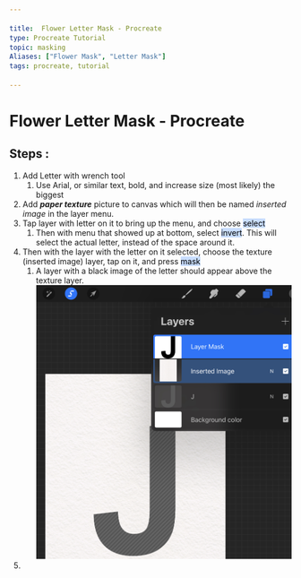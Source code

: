 ```yaml
---

title:  Flower Letter Mask - Procreate
type: Procreate Tutorial
topic: masking
Aliases: ["Flower Mask", "Letter Mask"]
tags: procreate, tutorial

---
```



# Flower Letter Mask - Procreate


## Steps :

1.  Add Letter with wrench tool
	1. Use Arial, or similar text, bold, and increase size (most likely) the biggest
2. Add ***paper texture*** picture to canvas which will then be named *inserted image* in the layer menu.
3. Tap layer with letter on it to bring up the menu, and choose <mark style="background: #ADCCFFA6;">select</mark> 
	1. Then with menu that showed up at bottom, select <mark style="background: #ADCCFFA6;">invert</mark>. This will select the actual letter, instead of the space around it. 
4. Then with the layer with the letter on it selected, choose the texture (inserted image) layer, tap on it, and press <mark style="background: #ADCCFFA6;">mask</mark> 
	1. A layer with a black image of the letter should appear above the texture layer. 
![300x300](procreate-letter.jpeg)
5. 




